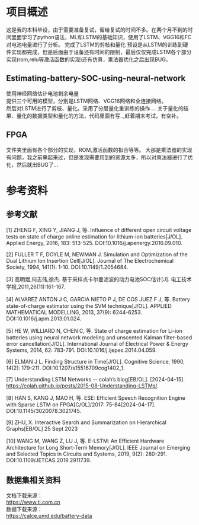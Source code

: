 # 项目概述
这是我的本科毕设，由于需要准备复试，留给复试的时间不多。在两个月不到的时间里面学习了python语法，ML和LSTM的基础知识，使用了LSTM、VGG16和FC对电池电量进行了分析。
完成了LSTM的剪枝和量化
预设是从LSTM的训练到硬件实现都完成，但是后面由于设备还有时间的限制，最后仅仅完成LSTM各个部分实现(rom,relu等激活函数的实现)还有仿真，乘法器优化之后出现BUG。

## Estimating-battery-SOC-using-neural-network
使用神经网络估计电池剩余电量  
提供三个可用的模型，分别是LSTM网络、VGG16网络和全连接网络。  
然后对LSTM进行了剪枝、量化。采用了分层量化重训练的操作....
关于量化的结果、量化的数据类型和量化的方法，代码里面有写..,赶着期末考试，有空补。

## FPGA 
文件夹里面有各个部分的实现，ROM,激活函数的拟合等等。
大那是乘法器的实现有问题，我之前串起来过，但是发现需要用到的资源太多，所以对乘法器进行了优化，然后就出BUG了...

# 参考资料
## 参考文献

[1]	ZHENG F, XING Y, JIANG J, 等. Influence of different open circuit voltage tests on state of charge online estimation for lithium-ion batteries[J/OL]. Applied Energy, 2016, 183: 513-525. DOI:10.1016/j.apenergy.2016.09.010.

[2]	FULLER T F, DOYLE M, NEWMAN J. Simulation and Optimization of the Dual Lithium Ion Insertion Cell[J/OL]. Journal of The Electrochemical Society, 1994, 141(1): 1-10. DOI:10.1149/1.2054684.

[3]	高明煜,何志伟,徐杰. 基于采样点卡尔曼滤波的动力电池SOC估计[J]. 电工技术学报,2011,26(11):161-167.

[4]	ALVAREZ ANTON J C, GARCIA NIETO P J, DE COS JUEZ F J, 等. Battery state-of-charge estimator using the SVM technique[J/OL]. APPLIED MATHEMATICAL MODELLING, 2013, 37(9): 6244-6253. DOI:10.1016/j.apm.2013.01.024.

[5]	HE W, WILLIARD N, CHEN C, 等. State of charge estimation for Li-ion batteries using neural network modeling and unscented Kalman filter-based error cancellation[J/OL]. International Journal of Electrical Power & Energy Systems, 2014, 62: 783-791. DOI:10.1016/j.ijepes.2014.04.059.

[6]	ELMAN J L. Finding Structure in Time[J/OL]. Cognitive Science, 1990, 14(2): 179-211. DOI:10.1207/s15516709cog1402_1.

[7]	Understanding LSTM Networks -- colah’s blog[EB/OL]. [2024-04-15]. https://colah.github.io/posts/2015-08-Understanding-LSTMs/.

[8]	HAN S, KANG J, MAO H, 等. ESE: Efficient Speech Recognition Engine with Sparse LSTM on FPGA[C/OL]/2017: 75-84[2024-04-17]. DOI:10.1145/3020078.3021745.

[9]	ZHU, X. Interactive Search and Summarization on Hierarchical Graphs[EB/OL] 25 Sept 2023

[10]	WANG M, WANG Z, LU J, 等. E-LSTM: An Efficient Hardware Architecture for Long Short-Term Memory[J/OL]. IEEE Journal on Emerging and Selected Topics in Circuits and Systems, 2019, 9(2): 280-291. DOI:10.1109/JETCAS.2019.2911739.


## 数据集相关资料
文档下载来源：  
https://www.ti.com.cn  
数据下载来源：  
https://calce.umd.edu/battery-data
